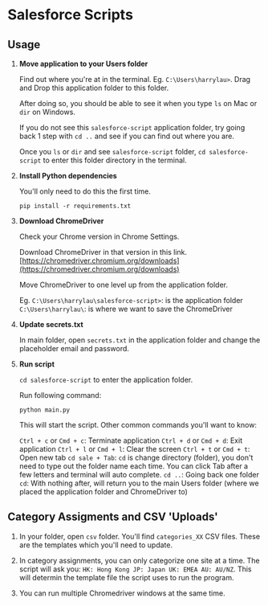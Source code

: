 # Salesforce Scripts

## Usage

1. **Move application to your Users folder**

	Find out where you're at in the terminal. Eg. `C:\Users\harrylau>`. Drag and Drop this application folder to this folder. 

	After doing so, you should be able to see it when you type `ls` on Mac or `dir` on Windows.

	If you do not see this `salesforce-script` application folder, try going back 1 step with `cd ..` and see if you can find out where you are. 

	Once you `ls` or `dir` and see `salesforce-script` folder, `cd salesforce-script` to enter this folder directory in the terminal. 

2. **Install Python dependencies**

	You'll only need to do this the first time.

	```
	pip install -r requirements.txt
	```

3. **Download ChromeDriver**

	Check your Chrome version in Chrome Settings. 

	Download ChromeDriver in that version in this link. [https://chromedriver.chromium.org/downloads](https://chromedriver.chromium.org/downloads)

	Move ChromeDriver to one level up from the application folder. 

	Eg. 
	`C:\Users\harrylau\salesforce-script>`: is the application folder
	`C:\Users\harrylau\`: is where we want to save the ChromeDriver

4. **Update secrets.txt**

	In main folder, open `secrets.txt` in the application folder and change the placeholder email and password. 

5. **Run script**

	`cd salesforce-script` to enter the application folder. 

	Run following command:
	```
	python main.py
	```

	This will start the script. Other common commands you'll want to know: 

	`Ctrl + c` or `Cmd + c`: Terminate application
	`Ctrl + d` or `Cmd + d`: Exit application
	`Ctrl + l` or `Cmd + l`: Clear the screen
	`Ctrl + t` or `Cmd + t`: Open new tab
	`cd sale + Tab`: `cd` is change directory (folder), you don't need to type out the folder name each time. You can click Tab after a few letters and terminal will auto complete.
	`cd ..`: Going back one folder
	`cd`: With nothing after, will return you to the main Users folder (where we placed the application folder and ChromeDriver to)

## Category Assigments and CSV 'Uploads'

1. In your folder, open `csv` folder. You'll find `categories_XX` CSV files. These are the templates which you'll need to update. 

2. In category assignments, you can only categorize one site at a time. The script will ask you: `HK: Hong Kong JP: Japan UK: EMEA AU: AU/NZ`. This will determin the template file the script uses to run the program. 

3. You can run multiple Chromedriver windows at the same time. 
